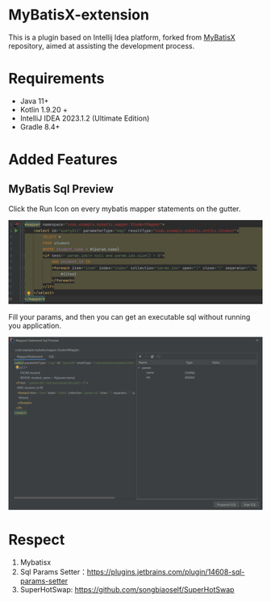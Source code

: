# MyBatisX-extension

This is a plugin based on Intellij Idea platform, forked
from <a href="https://github.com/baomidou/MybatisX" title="MyBatisX">MyBatisX</a> repository, aimed at assisting the
development process.

# Requirements

- Java 11+
- Kotlin 1.9.20 +
- IntelliJ IDEA 2023.1.2 (Ultimate Edition)
- Gradle 8.4+

# Added Features

## MyBatis Sql Preview

Click the Run Icon on every mybatis mapper statements on the gutter.

![mybatis-statement-debugger](/assets/mybatis-statement-demo.png)

Fill your params, and then you can get an executable sql without running you application.

![mybatis-statement-debugger](/assets/mybatis-statement-preview-panel.png)

# Respect

1. Mybatisx
2. Sql Params Setter：https://plugins.jetbrains.com/plugin/14608-sql-params-setter
3. SuperHotSwap: https://github.com/songbiaoself/SuperHotSwap

